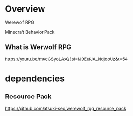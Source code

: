 # Overview
Werewolf RPG 

Minecraft Behavior Pack 

## What is Werwolf RPG
https://youtu.be/m6cGSyoLAxQ?si=iJ9EufJA_NdjooUz&t=54

# dependencies
## Resource Pack
https://github.com/atsuki-seo/werewolf_rpg_resource_pack
